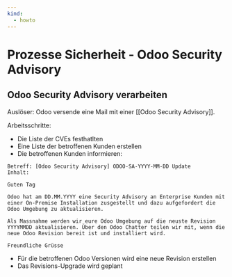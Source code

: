 ```yaml
---
kind:
  - howto
---
```

# Prozesse Sicherheit - Odoo Security Advisory

## Odoo Security Advisory verarbeiten

Auslöser: Odoo versende eine Mail mit einer [[Odoo Security Advisory]].

Arbeitsschritte:

* Die Liste der CVEs festhatlten
* Eine Liste der betroffenen Kunden erstellen
* Die betroffenen Kunden informieren:

```
Betreff: [Odoo Security Advisory] ODOO-SA-YYYY-MM-DD Update
Inhalt:

Guten Tag

Odoo hat am DD.MM.YYYY eine Security Advisory an Enterprise Kunden mit einer On-Premise Installation zusgestellt und dazu aufgefordert die Odoo Umgebung zu aktualisieren.

Als Massnahme werden wir eure Odoo Umgebung auf die neuste Revision YYYYMMDD aktualisieren. Über den Odoo Chatter teilen wir mit, wenn die neue Odoo Revision bereit ist und installiert wird.

Freundliche Grüsse
```

* Für die betroffenen Odoo Versionen wird eine neue Revision erstellen
* Das Revisions-Upgrade wird geplant
